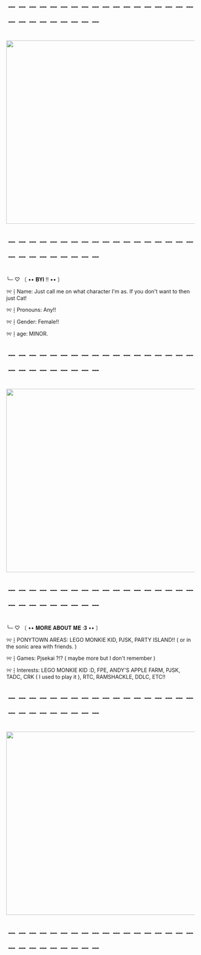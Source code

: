
# ﹉﹉﹉﹉﹉﹉﹉﹉﹉﹉﹉﹉﹉﹉﹉﹉﹉﹉﹉﹉﹉﹉﹉﹉﹉﹉﹉

<img src="https://file.garden/ZpIU1tGnsnK0DChu/AW.png" width="990" height="490" />

# ﹉﹉﹉﹉﹉﹉﹉﹉﹉﹉﹉﹉﹉﹉﹉﹉﹉﹉﹉﹉﹉﹉﹉﹉﹉﹉﹉


╰─ ♡  〔  •• 𝐁𝐘𝐈 !! •• 〕

୨୧┇Name: Just call me on what character I'm as.
If you don't want to then just Cat!


୨୧┇Pronouns: Any!!

୨୧┇Gender: Female!!

୨୧┇age: MINOR.


# ﹉﹉﹉﹉﹉﹉﹉﹉﹉﹉﹉﹉﹉﹉﹉﹉﹉﹉﹉﹉﹉﹉﹉﹉﹉﹉﹉


<img src="https://file.garden/ZpIU1tGnsnK0DChu/sossillly.png" width="990" height="490" />

# ﹉﹉﹉﹉﹉﹉﹉﹉﹉﹉﹉﹉﹉﹉﹉﹉﹉﹉﹉﹉﹉﹉﹉﹉﹉﹉﹉

╰─ ♡  〔  •• 𝐌𝐎𝐑𝐄 𝐀𝐁𝐎𝐔𝐓 𝐌𝐄 :𝟑 •• 〕

୨୧┇PONYTOWN AREAS: LEGO MONKIE KID, PJSK, PARTY ISLAND!! 
( or in the sonic area with friends. )


୨୧┇Games: Pjsekai ?!? ( maybe more but I don't remember )

୨୧┇Interests: LEGO MONKIE KID :D, FPE, ANDY'S APPLE FARM, PJSK, TADC, 
CRK ( I used to play it ), RTC, RAMSHACKLE, DDLC, ETC!!


# ﹉﹉﹉﹉﹉﹉﹉﹉﹉﹉﹉﹉﹉﹉﹉﹉﹉﹉﹉﹉﹉﹉﹉﹉﹉﹉﹉

<img src="https://file.garden/ZpIU1tGnsnK0DChu/YAY.png" width="990" height="490" />


# ﹉﹉﹉﹉﹉﹉﹉﹉﹉﹉﹉﹉﹉﹉﹉﹉﹉﹉﹉﹉﹉﹉﹉﹉﹉﹉﹉
